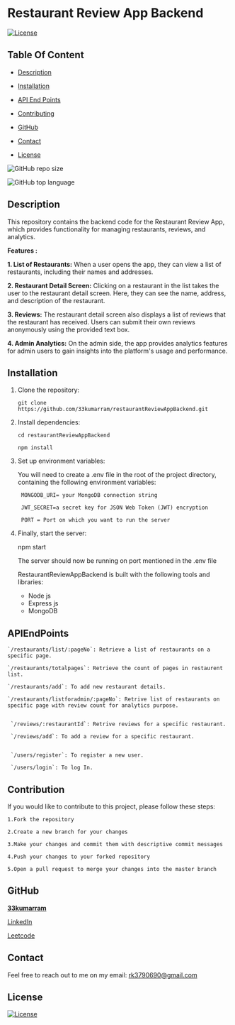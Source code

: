 # Restaurant Review App Backend

  [![License](https://img.shields.io/static/v1?label=License&message=MIT&color=blue&?style=plastic&logo=appveyor)](https://opensource.org/license/MIT)



## Table Of Content

- [Description](#description)
- [Installation](#installation)
- [API End Points](#APIEndPoints)
- [Contributing](#contribution)

- [GitHub](#github)
- [Contact](#contact)
- [License](#license)




![GitHub repo size](https://img.shields.io/github/repo-size/33kumarram/NodeOtpLoginApi?style=plastic)

  ![GitHub top language](https://img.shields.io/github/languages/top/33kumarram/restaurantReviewAppBackend?style=plastic)



## Description

  This repository contains the backend code for the Restaurant Review App, which provides functionality for managing restaurants, reviews, and analytics.
  
  
  
 <strong>Features :</strong>
 
  <strong>1. List of Restaurants:</strong> When a user opens the app, they can view a list of restaurants, including their names and addresses.
    
  <strong>2. Restaurant Detail Screen:</strong> Clicking on a restaurant in the list takes the user to the restaurant detail screen. Here, they can see the name, address, and description of the restaurant.
    
  <strong>3. Reviews:</strong> The restaurant detail screen also displays a list of reviews that the restaurant has received. Users can submit their own reviews anonymously using the provided text box.
     
  <strong>4. Admin Analytics:</strong> On the admin side, the app provides analytics features for admin users to gain insights into the platform's usage and performance.









## Installation

1. Clone the repository:

       git clone https://github.com/33kumarram/restaurantReviewAppBackend.git


2. Install dependencies:

       cd restaurantReviewAppBackend

       npm install


3. Set up environment variables:
  
      You will need to create a .env file in the root of the project directory, containing the following environment variables:

        MONGODB_URI= your MongoDB connection string

        JWT_SECRET=a secret key for JSON Web Token (JWT) encryption

        PORT = Port on which you want to run the server

4. Finally, start the server:

     npm start

     The server should now be running on port mentioned in the .env file





    RestaurantReviewAppBackend is built with the following tools and libraries: <ul><li>Node js </li><li>Express js </li><li>MongoDB </li>


## APIEndPoints

    `/restaurants/list/:pageNo`: Retrieve a list of restaurants on a specific page.

    `/restaurants/totalpages`: Retrieve the count of pages in restaurent list.

    `/restaurants/add`: To add new restaurant details.

    `/restaurants/listforadmin/:pageNo`: Retrive list of restaurants on specific page with review count for analytics purpose.


     `/reviews/:restaurantId`: Retrive reviews for a specific restaurant.

     `/reviews/add`: To add a review for a specific restaurant.


     `/users/register`: To register a new user.

     `/users/login`: To log In.
 

## Contribution
 
  If you would like to contribute to this project, please follow these steps:

    1.Fork the repository

    2.Create a new branch for your changes

    3.Make your changes and commit them with descriptive commit messages

    4.Push your changes to your forked repository

    5.Open a pull request to merge your changes into the master branch








## GitHub

<a href="https://github.com/33kumarram"><strong>33kumarram</a></strong>



<a href="https://www.linkedin.com/in/ramesh-kumar-33613a174/">LinkedIn</a></strong></p>


<a href="https://leetcode.com/kumarram/">Leetcode</a></strong></p>





## Contact

Feel free to reach out to me on my email:
rk3790690@gmail.com





## License

[![License](https://img.shields.io/static/v1?label=Licence&message=MIT&color=blue)](https://opensource.org/license/MIT)



